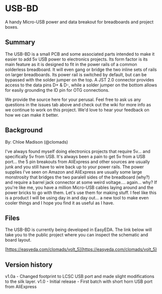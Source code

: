 # USB-BD
A handy Micro-USB power and data breakout for breadboards and project boxes.

## Summary
The USB-BD is a small PCB and some associated parts intended to make it easier to add 5v USB power to electronics projects. Its form factor is its main feature as it is designed to fit in the power rails of a common solderless breadboard. It will even gang or bridge the two inline sets of rails on larger breadboards. Its power rail is switched by default, but can be bypassed with the solder jumper on the top. A JST 2.0 connector provides access to the data pins D+ & D-, while a solder jumper on the bottom allows for easily grounding the ID pin for OTG connections.

We provide the source here for your perusal. Feel free to ask us any questions in the issues tab above and check out the wiki for more info as we continue to work on this project. We'd love to hear your feedback on how we can make it better.



## Background

By: Chloe Madison (@clomads)

I've always found myself doing electronics projects that require 5v... and specifically 5v from USB. It's always been a pain to get 5v from a USB port... the 5 pin breakouts from AliExpress and other sources are usually junk and you still have to wire back up to your power rails. The power supplies I've seen on Amazon and AliExpress are usually some large monstrosity that bridges the two paralell sides of the breadboard (why?) and require a barrel jack connector at some weird voltage.... again... why? If you're like me, you have a million Micro-USB cables laying around and the power bricks to go with them. Let's use them for making stuff. I feel like this is a product I will be using day in and day out... a new tool to make even cooler things and I hope you find it as useful as I have. 


## Files

The USB-BD is currently being developed in EasyEDA. The link below will take you to the public project where you can inspect the schematic and board layout.

[https://easyeda.com/clomads/volt_5](https://easyeda.com/clomads/volt_5)


## Version history

v1.0a - Changed footprint to LCSC USB port and made slight modifications to the silk layer.
v1.0 - Initial release - First batch with short horn USB port from AliExpress
